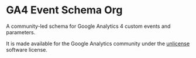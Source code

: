 # GA4 Event Schema Org
A community-led schema for Google Analytics 4 custom events and parameters.

It is made available for the Google Analytics community under the [unlicense](https://github.com/Measurelab/GA4EventSchema/blob/main/LICENSE.txt) software license.
